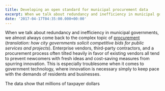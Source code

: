 ```yaml
---
title: Developing an open standard for municipal procurement data
excerpt: When we talk about redundancy and inefficiency in municipal governments, we almost always come back to the complex topic of procurement. That's why we need open standards for procurment policies more than ever.
date: '2017-04-17T04:35:00.000+00:00'
---
```


When we talk about redundancy and inefficiency in municipal governments, we almost always come back to the complex topic of [procurement](https://www.codeforamerica.org/how-tos/procurement-101) (*translation: how city governments solicit competitive bids for public services and projects*). Enterprise vendors, third-party contractors, and a procurement process often tilted heavily in favor of existing vendors all tend to prevent newcomers with fresh ideas and cost-saving measures from spurring innovation. This is especially troublesome when it comes to government technology, where innovation is necessary simply to keep pace with the demands of residents and businesses.

The data show that millions of taxpayer dollars 

